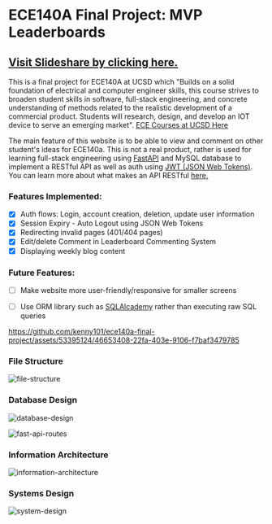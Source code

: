 # ECE140A Final Project: MVP Leaderboards
## [Visit Slideshare by clicking here.](https://6f75-34-83-111-253.ngrok-free.app/)

This is a final project for ECE140A at UCSD which "Builds on a solid foundation of electrical and computer engineer skills, this course strives to broaden student skills in software, full-stack engineering, and concrete understanding of methods related to the realistic development of a commercial product. Students will research, design, and develop an IOT device to serve an emerging market". [ECE Courses at UCSD Here](https://catalog.ucsd.edu/courses/ECE.html) 

The main feature of this website is to be able to view and comment on other student's ideas for ECE140a. This is not a real product, rather is used for learning full-stack engineering using [FastAPI](https://fastapi.tiangolo.com/) and MySQL database to implement a RESTful API as well as auth using [JWT (JSON Web Tokens)](https://jwt.io/). You can learn more about what makes an API RESTful [here.](https://www.youtube.com/watch?v=lsMQRaeKNDk)

### Features Implemented:
- [x] Auth flows: Login, account creation, deletion, update user information
- [x] Session Expiry - Auto Logout using JSON Web Tokens
- [x] Redirecting invalid pages (401/404 pages)
- [x] Edit/delete Comment in Leaderboard Commenting System
- [x] Displaying weekly blog content

### Future Features:
- [ ] Make website more user-friendly/responsive for smaller screens
- [ ] Use ORM library such as [SQLAlcademy](https://www.sqlalchemy.org/) rather than executing raw SQL queries


https://github.com/kenny101/ece140a-final-project/assets/53395124/46653408-22fa-403e-9106-f7baf3479785


### File Structure
![file-structure](https://user-images.githubusercontent.com/53395124/227109115-d70cd3fd-19b2-43c6-a0b4-044b6c4ef1f1.png)

### Database Design
![database-design](https://user-images.githubusercontent.com/53395124/227106301-b4525c03-107f-4a94-a1a4-c7fec3e3ef2b.png)

![fast-api-routes](https://user-images.githubusercontent.com/53395124/227103902-23364591-fc28-4019-98d3-b553a3e036da.png)

### Information Architecture
![information-architecture](https://user-images.githubusercontent.com/53395124/227107375-ab6d17db-796e-4b16-adb4-8f8c5bed8947.png)

### Systems Design
![system-design](https://user-images.githubusercontent.com/53395124/227106332-e3fb694d-8f0f-4788-96ba-9c856e904483.png)
